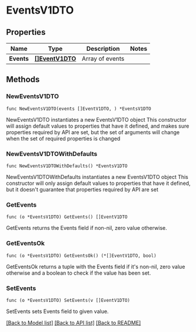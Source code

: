 # EventsV1DTO

## Properties

Name | Type | Description | Notes
------------ | ------------- | ------------- | -------------
**Events** | [**[]EventV1DTO**](EventV1DTO.md) | Array of events | 

## Methods

### NewEventsV1DTO

`func NewEventsV1DTO(events []EventV1DTO, ) *EventsV1DTO`

NewEventsV1DTO instantiates a new EventsV1DTO object
This constructor will assign default values to properties that have it defined,
and makes sure properties required by API are set, but the set of arguments
will change when the set of required properties is changed

### NewEventsV1DTOWithDefaults

`func NewEventsV1DTOWithDefaults() *EventsV1DTO`

NewEventsV1DTOWithDefaults instantiates a new EventsV1DTO object
This constructor will only assign default values to properties that have it defined,
but it doesn't guarantee that properties required by API are set

### GetEvents

`func (o *EventsV1DTO) GetEvents() []EventV1DTO`

GetEvents returns the Events field if non-nil, zero value otherwise.

### GetEventsOk

`func (o *EventsV1DTO) GetEventsOk() (*[]EventV1DTO, bool)`

GetEventsOk returns a tuple with the Events field if it's non-nil, zero value otherwise
and a boolean to check if the value has been set.

### SetEvents

`func (o *EventsV1DTO) SetEvents(v []EventV1DTO)`

SetEvents sets Events field to given value.



[[Back to Model list]](../README.md#documentation-for-models) [[Back to API list]](../README.md#documentation-for-api-endpoints) [[Back to README]](../README.md)


